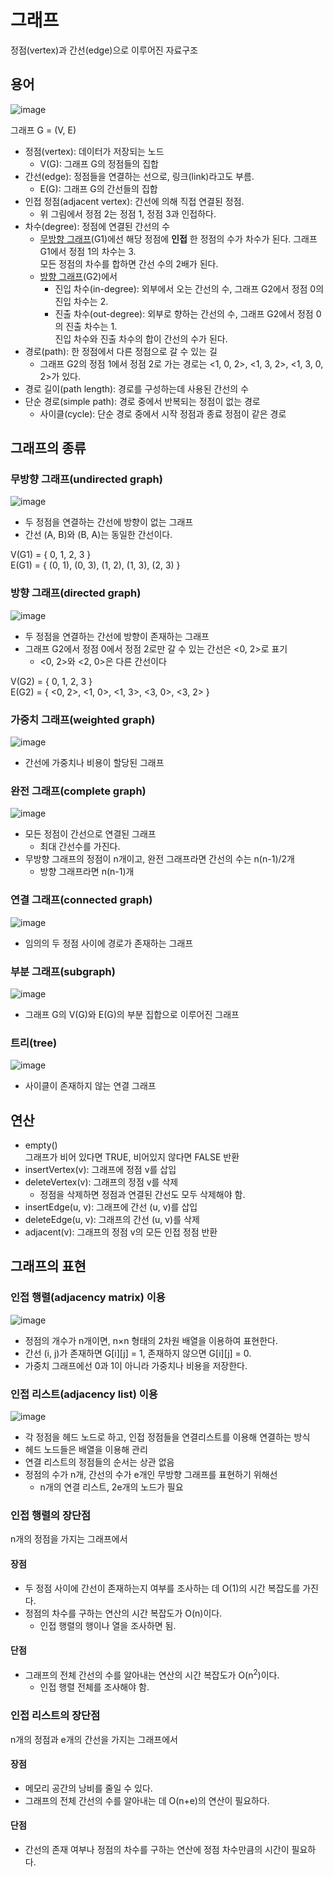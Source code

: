 # 그래프

정점(vertex)과 간선(edge)으로 이루어진 자료구조

## 용어

![image](https://user-images.githubusercontent.com/95271528/148647973-7255574c-080d-4830-bc92-ea5865b9c90f.png)

그래프 G = (V, E)
+ 정점(vertex): 데이터가 저장되는 노드
  + V(G): 그래프 G의 정점들의 집합
+ 간선(edge): 정점들을 연결하는 선으로, 링크(link)라고도 부름.
  + E(G): 그래프 G의 간선들의 집합
+ 인접 정점(adjacent vertex): 간선에 의해 직접 연결된 정점.
  + 위 그림에서 정점 2는 정점 1, 정점 3과 인접하다.
+ 차수(degree): 정점에 연결된 간선의 수
  + [무방향 그래프](#무방향-그래프undirected-graph)(G1)에선 해당 정점에 __인접__ 한 정점의 수가 차수가 된다. 그래프 G1에서 정점 1의 차수는 3.
    <br>모든 정점의 차수를 합하면 간선 수의 2배가 된다.
  + [방향 그래프](#방향-그래프directed-graph)(G2)에서
    + 진입 차수(in-degree): 외부에서 오는 간선의 수, 그래프 G2에서 정점 0의 진입 차수는 2.
    + 진출 차수(out-degree): 외부로 향하는 간선의 수, 그래프 G2에서 정점 0의 진출 차수는 1.
    <br>진입 차수와 진출 차수의 합이 간선의 수가 된다.
+ 경로(path): 한 정점에서 다른 정점으로 갈 수 있는 길
  + 그래프 G2의 정점 1에서 정점 2로 가는 경로는 <1, 0, 2>, <1, 3, 2>, <1, 3, 0, 2>가 있다.
+ 경로 길이(path length): 경로를 구성하는데 사용된 간선의 수
+ 단순 경로(simple path): 경로 중에서 반복되는 정점이 없는 경로
  + 사이클(cycle): 단순 경로 중에서 시작 정점과 종료 정점이 같은 경로

## 그래프의 종류

### 무방향 그래프(undirected graph)

![image](https://user-images.githubusercontent.com/95271528/148648153-e3d03799-0cb6-4a15-81e5-cc95a63af8eb.png)

+ 두 정점을 연결하는 간선에 방향이 없는 그래프
+ 간선 (A, B)와 (B, A)는 동일한 간선이다.

V(G1) = { 0, 1, 2, 3 }<br>
E(G1) = { (0, 1), (0, 3), (1, 2), (1, 3), (2, 3) }

### 방향 그래프(directed graph)

![image](https://user-images.githubusercontent.com/95271528/148648075-3c5fd4fd-7f01-4456-94e6-e80c1303335f.png)

+ 두 정점을 연결하는 간선에 방향이 존재하는 그래프
+ 그래프 G2에서 정점 0에서 정점 2로만 갈 수 있는 간선은 <0, 2>로 표기
  + <0, 2>와 <2, 0>은 다른 간선이다

V(G2) = { 0, 1, 2, 3 }<br>
E(G2) = { <0, 2>, <1, 0>, <1, 3>, <3, 0>, <3, 2> }

### 가중치 그래프(weighted graph)

![image](https://user-images.githubusercontent.com/95271528/148648245-b60a48ba-ca3b-42ee-8b24-c26df188e7a9.png)

+ 간선에 가중치나 비용이 할당된 그래프

### 완전 그래프(complete graph)

![image](https://user-images.githubusercontent.com/95271528/148648309-0750678b-8b84-44d7-a3f9-31960ab2bed4.png)

+ 모든 정점이 간선으로 연결된 그래프
  + 최대 간선수를 가진다.
+ 무방향 그래프의 정점이 n개이고, 완전 그래프라면 간선의 수는 n(n-1)/2개
  + 방향 그래프라면 n(n-1)개

### 연결 그래프(connected graph)

![image](https://user-images.githubusercontent.com/95271528/148648582-5cc09ac7-1679-4717-9ac0-37c6f36b2b07.png)

+ 임의의 두 정점 사이에 경로가 존재하는 그래프

### 부분 그래프(subgraph)

![image](https://user-images.githubusercontent.com/95271528/148648772-8761b58b-a1f8-40fc-ba42-89e843fcf148.png)

+ 그래프 G의 V(G)와 E(G)의 부분 집합으로 이루어진 그래프

### 트리(tree)

![image](https://user-images.githubusercontent.com/95271528/148758822-6aa9859c-de1a-418a-bb64-e667aefd09ab.png)

+ 사이클이 존재하지 않는 연결 그래프

## 연산
+ empty()<br>그래프가 비어 있다면 TRUE, 비어있지 않다면 FALSE 반환
+ insertVertex(v): 그래프에 정점 v를 삽입
+ deleteVertex(v): 그래프의 정점 v를 삭제
  + 정점을 삭제하면 정점과 연결된 간선도 모두 삭제해야 함.
+ insertEdge(u, v): 그래프에 간선 (u, v)를 삽입
+ deleteEdge(u, v): 그래프의 간선 (u, v)를 삭제
+ adjacent(v): 그래프의 정점 v의 모든 인접 정점 반환

## 그래프의 표현
### 인접 행렬(adjacency matrix) 이용

![image](https://user-images.githubusercontent.com/95271528/148682182-857e9c1f-8e3c-46ab-8532-1381688fc8ed.png)

+ 정점의 개수가 n개이면, n×n 형태의 2차원 배열을 이용하여 표현한다.
+ 간선 (i, j)가 존재하면 G[i][j] = 1, 존재하지 않으면 G[i][j] = 0.
+ 가중치 그래프에선 0과 1이 아니라 가중치나 비용을 저장한다.

### 인접 리스트(adjacency list) 이용

![image](https://user-images.githubusercontent.com/95271528/148683923-8908a36e-fe0c-4563-8b46-f70bb2528ae2.png)

+ 각 정점을 헤드 노드로 하고, 인접 정점들을 연결리스트를 이용해 연결하는 방식
+ 헤드 노드들은 배열을 이용해 관리
+ 연결 리스트의 정점들의 순서는 상관 없음
+ 정점의 수가 n개, 간선의 수가 e개인 무방향 그래프를 표현하기 위해선
  + n개의 연결 리스트, 2e개의 노드가 필요

### 인접 행렬의 장단점

n개의 정점을 가지는 그래프에서

#### 장점

+ 두 정점 사이에 간선이 존재하는지 여부를 조사하는 데 O(1)의 시간 복잡도를 가진다.
+ 정점의 차수를 구하는 연산의 시간 복잡도가 O(n)이다.
  + 인접 행렬의 행이나 열을 조사하면 됨.

#### 단점

+ 그래프의 전체 간선의 수를 알아내는 연산의 시간 복잡도가 O(n<sup>2</sup>)이다.
  + 인접 행렬 전체를 조사해야 함.

### 인접 리스트의 장단점

n개의 정점과 e개의 간선을 가지는 그래프에서

#### 장점

+ 메모리 공간의 낭비를 줄일 수 있다.
+ 그래프의 전체 간선의 수를 알아내는 데 O(n+e)의 연산이 필요하다.

#### 단점

+ 간선의 존재 여부나 정점의 차수를 구하는 연산에 정점 차수만큼의 시간이 필요하다.
